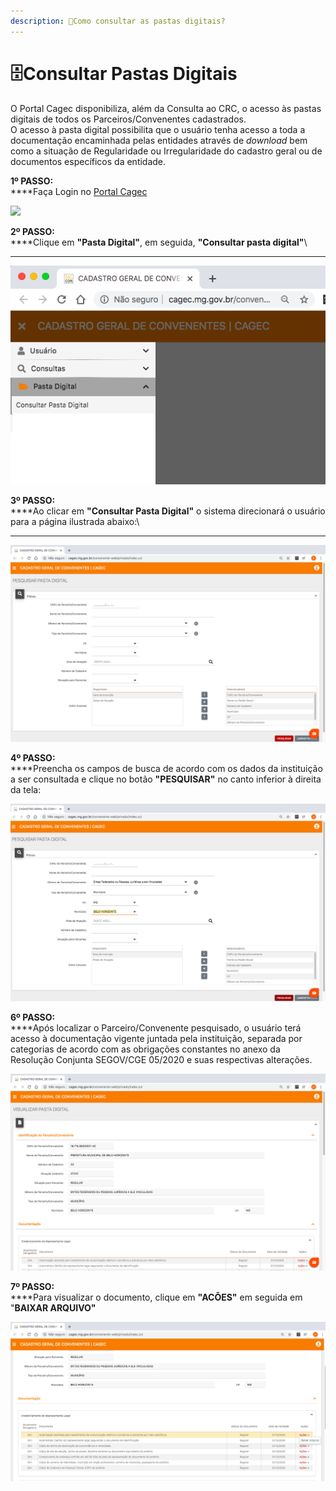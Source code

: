 ```yaml
---
description: 🤔Como consultar as pastas digitais?
---
```


# 🗄Consultar Pastas Digitais

O Portal Cagec disponibiliza, além da Consulta ao CRC, o acesso às pastas digitais de todos os Parceiros/Convenentes cadastrados.\
O acesso à pasta digital possibilita que o usuário tenha acesso a toda a documentação encaminhada pelas entidades através de _download_  bem como a situação de Regularidade ou Irregularidade do cadastro geral ou de documentos específicos da entidade.

**1º PASSO:** \
****Faça Login no [Portal Cagec ](http://www.portalcagec.mg.gov.br)

![](<.gitbook/assets/Captura de Tela 2020-06-23 às 12.31.52.png>)

**2º PASSO:** \
****Clique em **"Pasta Digital"**, em seguida, **"Consultar pasta digital"**\
****

![](<.gitbook/assets/2 PASSO PASTAS DIGITAIS .png>)

**3º PASSO:**\
****Ao clicar em **"Consultar Pasta Digital"** o sistema direcionará o usuário para a página ilustrada abaixo:\
****

![](<.gitbook/assets/3 PASSO PASTAS DIGITAIS .png>)

**4º PASSO:**\
****Preencha os campos de busca de acordo com os dados da instituição a ser consultada e clique no botão **"PESQUISAR"** no canto inferior à direita da tela:

![](<.gitbook/assets/4 PASSO PASTAS DIGITAIS  (1).png>)

**6º PASSO:** \
****Após localizar o Parceiro/Convenente pesquisado, o usuário terá acesso à documentação vigente juntada pela instituição, separada por categorias de acordo com as obrigações constantes no anexo da Resolução Conjunta SEGOV/CGE 05/2020 e suas respectivas alterações.

![](<.gitbook/assets/6 PASSO PASTAS DIGITAIS.png>)

**7º PASSO:** \
****Para visualizar o documento, clique em **"ACÕES"** em seguida em "**BAIXAR ARQUIVO"**

![](<.gitbook/assets/8 PASSO PASTAS DIGITAIS.png>)
